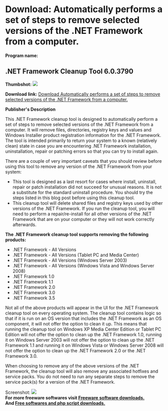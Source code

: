 # Download: Automatically performs a set of steps to remove selected versions of the .NET Framework from a computer. 

**Program name:**

## .NET Framework Cleanup Tool 6.0.3790

  
**Thumbshot:** ![](http://www.freewarefiles.com/screenshot/netfrmwrkcleanup_md.gif)   
  
**Download link:** [Download Automatically performs a set of steps to remove selected versions of the .NET Framework from a computer. ](http://freesoftwares.boysofts.com/NET-Framework-Cleanup-Tool_program_50701.html)  
  


**Publisher's Description**  
  


This .NET Framework cleanup tool is designed to automatically perform a set of steps to remove selected versions of the .NET Framework from a computer. It will remove files, directories, registry keys and values and Windows Installer product registration information for the .NET Framework. The tool is intended primarily to return your system to a known (relatively clean) state in case you are encountering .NET Framework installation, uninstallation, repair or patching errors so that you can try to install again. 

There are a couple of very important caveats that you should review before using this tool to remove any version of the .NET Framework from your system:

  * This tool is designed as a last resort for cases where install, uninstall, repair or patch installation did not succeed for unusual reasons. It is not a substitute for the standard uninstall procedure. You should try the steps listed in this blog post before using this cleanup tool. 
  * This cleanup tool will delete shared files and registry keys used by other versions of the .NET Framework. If you run the cleanup tool, you will need to perform a repair/re-install for all other versions of the .NET Framework that are on your computer or they will not work correctly afterwards. 

**The .NET Framework cleanup tool supports removing the following products:**

  * .NET Framework - All Versions 
  * .NET Framework - All Versions (Tablet PC and Media Center) 
  * .NET Framework - All Versions (Windows Server 2003) 
  * .NET Framework - All Versions (Windows Vista and Windows Server 2008) 
  * .NET Framework 1.0 
  * .NET Framework 1.1 
  * .NET Framework 2.0 
  * .NET Framework 3.0 
  * .NET Framework 3.5 

Not all of the above products will appear in the UI for the .NET Framework cleanup tool on every operating system. The cleanup tool contains logic so that if it is run on an OS version that includes the .NET Framework as an OS component, it will not offer the option to clean it up. This means that running the cleanup tool on Windows XP Media Center Edition or Tablet PC Edition will not offer the option to clean up the .NET Framework 1.0, running it on Windows Server 2003 will not offer the option to clean up the .NET Framework 1.1 and running it on Windows Vista or Windows Server 2008 will not offer the option to clean up the .NET Framework 2.0 or the .NET Framework 3.0.

When choosing to remove any of the above versions of the .NET Framework, the cleanup tool will also remove any associated hotfixes and service packs. You do not need to run any separate steps to remove the service pack(s) for a version of the .NET Framework.

  
  
Screenshot: ![](http://www.freewarefiles.com/screenshot/netfrmwrkcleanup.gif)   
**For more freeware softwares visit [Freeware software downloads.](http://freesoftwares.boysofts.com/)**   
**And [Free softwares and php script downloads.](http://www.boysofts.com/)**
